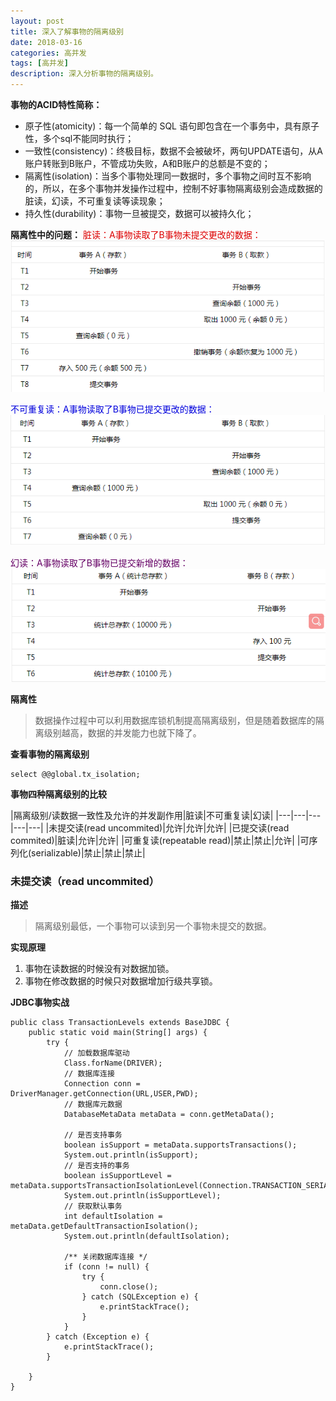 ```yaml
---
layout: post
title: 深入了解事物的隔离级别
date: 2018-03-16
categories: 高并发
tags: [高并发]
description: 深入分析事物的隔离级别。
---
```

**事物的ACID特性简称：**
- 原子性(atomicity)：每一个简单的 SQL 语句即包含在一个事务中，具有原子性，多个sql不能同时执行；
- 一致性(consistency)：终极目标，数据不会被破坏，两句UPDATE语句，从A账户转账到B账户，不管成功失败，A和B账户的总额是不变的；
- 隔离性(isolation)：当多个事物处理同一数据时，多个事物之间时互不影响的，所以，在多个事物并发操作过程中，控制不好事物隔离级别会造成数据的脏读，幻读，不可重复读等读现象；
- 持久性(durability)：事物一旦被提交，数据可以被持久化；

**隔离性中的问题：**
<font color="#dd0000">脏读：A事物读取了B事物未提交更改的数据：</font>
![脏读示例](/images/dirtyRead.png)

<font color="#0000dd">不可重复读：A事物读取了B事物已提交更改的数据：</font>
![不可重复读示例](/images/unrepeatableRead.png)

<font color="#660066">幻读：A事物读取了B事物已提交新增的数据：</font>
![幻读示例](/images/fantasyRead.png)


**隔离性**
> 数据操作过程中可以利用数据库锁机制提高隔离级别，但是随着数据库的隔离级别越高，数据的并发能力也就下降了。

**查看事物的隔离级别**
```$xslt
select @@global.tx_isolation;
```

**事物四种隔离级别的比较**

|隔离级别/读数据一致性及允许的并发副作用|脏读|不可重复读|幻读|
|---|---|---|---|---|
|未提交读(read uncommited)|允许|允许|允许|
|已提交读(read commited)|脏读|允许|允许|
|可重复读(repeatable read)|禁止|禁止|允许|
|可序列化(serializable)|禁止|禁止|禁止|

### 未提交读（read uncommited）
**描述**
> 隔离级别最低，一个事物可以读到另一个事物未提交的数据。

**实现原理**
1. 事物在读数据的时候没有对数据加锁。
2. 事物在修改数据的时候只对数据增加行级共享锁。

**JDBC事物实战**

```$xslt
public class TransactionLevels extends BaseJDBC {
    public static void main(String[] args) {
        try {
            // 加载数据库驱动
            Class.forName(DRIVER);
            // 数据库连接
            Connection conn = DriverManager.getConnection(URL,USER,PWD);
            // 数据库元数据
            DatabaseMetaData metaData = conn.getMetaData();
 
            // 是否支持事务
            boolean isSupport = metaData.supportsTransactions();
            System.out.println(isSupport);
            // 是否支持的事务
            boolean isSupportLevel = metaData.supportsTransactionIsolationLevel(Connection.TRANSACTION_SERIALIZABLE);
            System.out.println(isSupportLevel);
            // 获取默认事务
            int defaultIsolation = metaData.getDefaultTransactionIsolation();
            System.out.println(defaultIsolation);
 
            /** 关闭数据库连接 */
            if (conn != null) {
                try {
                    conn.close();
                } catch (SQLException e) {
                    e.printStackTrace();
                }
            }
        } catch (Exception e) {
            e.printStackTrace();
        }
 
    }
}
```


    

